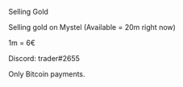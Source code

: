 Selling Gold

Selling gold on Mystel (Available = 20m right now)

1m = 6€

Discord: trader#2655

Only Bitcoin payments.
